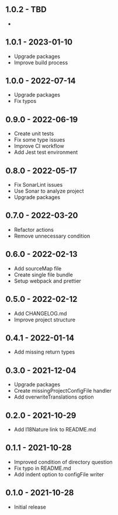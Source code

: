 ## 1.0.2 - TBD

* 

## 1.0.1 - 2023-01-10

* Upgrade packages
* Improve build process

## 1.0.0 - 2022-07-14

* Upgrade packages
* Fix typos

## 0.9.0 - 2022-06-19

* Create unit tests
* Fix some type issues
* Improve CI workflow
* Add Jest test environment

## 0.8.0 - 2022-05-17

* Fix SonarLint issues
* Use Sonar to analyze project
* Upgrade packages

## 0.7.0 - 2022-03-20

* Refactor actions
* Remove unnecessary condition

## 0.6.0 - 2022-02-13

* Add sourceMap file
* Create single file bundle 
* Setup webpack and prettier

## 0.5.0 - 2022-02-12

* Add CHANGELOG.md
* Improve project structure

## 0.4.1 - 2022-01-14

* Add missing return types

## 0.3.0 - 2021-12-04

* Upgrade packages
* Create missingProjectConfigFile handler
* Add overwriteTranslations option

## 0.2.0 - 2021-10-29

* Add I18Nature link to README.md

## 0.1.1 - 2021-10-28

* Improved condition of directory question
* Fix typo in README.md
* Add indent option to configFile writer

## 0.1.0 - 2021-10-28

* Initial release
